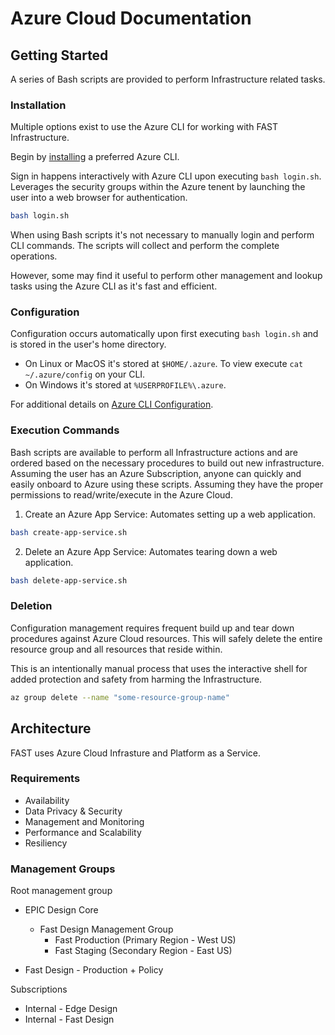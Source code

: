 # Azure Cloud Documentation
## Getting Started
A series of Bash scripts are provided to perform Infrastructure related tasks.

### Installation
Multiple options exist to use the Azure CLI for working with FAST Infrastructure.

Begin by [installing](https://docs.microsoft.com/en-us/cli/azure/install-azure-cli?view=azure-cli-latest) a preferred Azure CLI.

Sign in happens interactively with Azure CLI upon executing `bash login.sh`. Leverages the security groups within the Azure tenent by launching the user into a web browser for authentication.

```bash
bash login.sh
```

When using Bash scripts it's not necessary to manually login and perform CLI commands. The scripts will collect and perform the complete operations.

However, some may find it useful to perform other management and lookup tasks using the Azure CLI as it's fast and efficient.

### Configuration
Configuration occurs automatically upon first executing `bash login.sh` and is stored in the user's home directory.

* On Linux or MacOS it's stored at `$HOME/.azure`. To view execute `cat ~/.azure/config` on your CLI. 
* On Windows it's stored at `%USERPROFILE%\.azure`.

For additional details on [Azure CLI Configuration](https://docs.microsoft.com/en-us/cli/azure/azure-cli-configuration?view=azure-cli-latest).

### Execution Commands
Bash scripts are available to perform all Infrastructure actions and are ordered based on the necessary procedures to build out new infrastructure. Assuming the user has an Azure Subscription, anyone can quickly and easily onboard to Azure using these scripts. Assuming they have the proper permissions to read/write/execute in the Azure Cloud.

1. Create an Azure App Service: Automates setting up a web application.

```bash
bash create-app-service.sh
```

2. Delete an Azure App Service: Automates tearing down a web application.

```bash
bash delete-app-service.sh
```

### Deletion
Configuration management requires frequent build up and tear down procedures against Azure Cloud resources. This will safely delete the entire resource group and all resources that reside within.  

This is an intentionally manual process that uses the interactive shell for added protection and safety from harming the Infrastructure.

```bash
az group delete --name "some-resource-group-name"
```

## Architecture
FAST uses Azure Cloud Infrasture and Platform as a Service.

### Requirements
* Availability
* Data Privacy & Security
* Management and Monitoring
* Performance and Scalability
* Resiliency

### Management Groups
Root management group
* EPIC Design Core
  * Fast Design Management Group
    * Fast Production (Primary Region - West US)
    * Fast Staging (Secondary Region - East US)

* Fast Design - Production + Policy

Subscriptions
* Internal - Edge Design
* Internal - Fast Design


